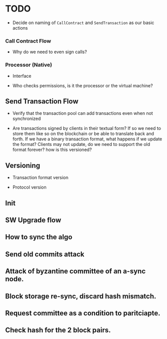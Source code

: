 # TODO

* Decide on naming of `CallContract` and `SendTransaction` as our basic actions

### Call Contract Flow

* Why do we need to even sign calls?

### Processor (Native)

* Interface

* Who checks permissions, is it the processor or the virtual machine?

## Send Transaction Flow

* Verify that the transaction pool can add transactions even when not synchronized

* Are transactions signed by clients in their textual form? If so we need to store them like so on the blockchain or be able to translate back and forth. If we have a binary transaction format, what happens if we update the format? Clients may not update, do we need to support the old format forever? how is this versioned?

## Versioning

* Transaction format version

* Protocol version

## Init

## SW Upgrade flow 

## How to sync the algo

## Send old commits attack

## Attack of byzantine committee of an a-sync node.

## Block storage re-sync, discard hash mismatch.
## Request committee as a condition to paritciapte.
## Check hash for the 2 block pairs.